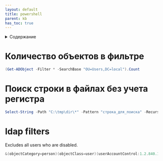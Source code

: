 ```yaml
---
layout: default
title: powershell
parent: kb
has_toc: true
---
```

<details close markdown="block">
  <summary>
    Содержание
  </summary>
  {: .text-delta }
1. TOC
{:toc}
</details>

# Количество объектов в фильтре
```powershell
(Get-ADObject -Filter * -SearchBase "OU=Users,DC=local").Count
```
# Поиск строки в файлах без учета регистра
```powershell
Select-String -Path "C:\tmp\dir\*" -Pattern "строка_для_поиска" -Recurse -CaseSensitive
```
# ldap filters
Excludes all users who are disabled.
```powershell
&(objectCategory=person)(objectClass=user)(userAccountControl:1.2.840.113556.1.4.803:=2)
```
